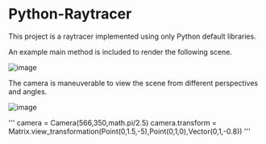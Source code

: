 # Python-Raytracer
This project is a raytracer implemented using only Python default libraries.


An example main method is included to render the following scene. 

![image](https://github.com/grahamasam/Python-Raytracer/assets/107145436/9417a08d-c806-46d9-b7d4-6382a476aed3)

The camera is maneuverable to view the scene from different perspectives and angles.

![image](https://github.com/grahamasam/Python-Raytracer/assets/107145436/9f284e0f-280f-4157-8798-f22d552aec25)

'''
  camera = Camera(566,350,math.pi/2.5)
  camera.transform = Matrix.view_transformation(Point(0,1.5,-5),Point(0,1,0),Vector(0,1,-0.8))
  '''
